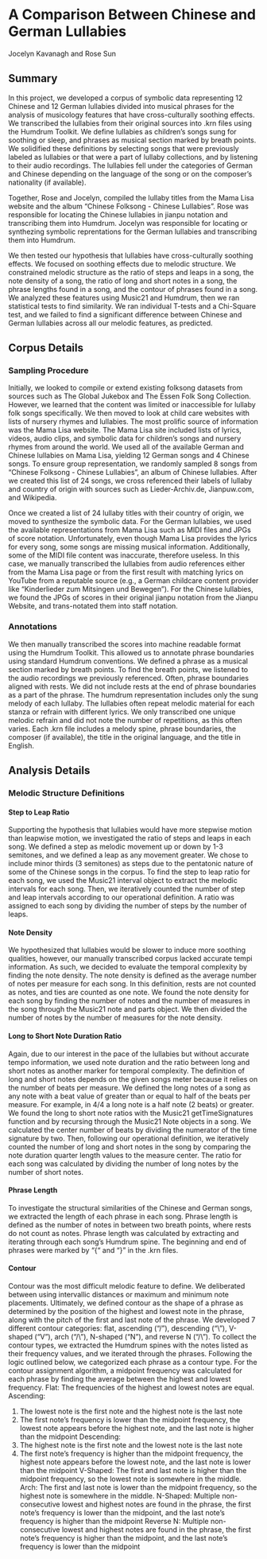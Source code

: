 # A Comparison Between Chinese and German Lullabies
Jocelyn Kavanagh and Rose Sun

## Summary
In this project, we developed a corpus of symbolic data representing 12 Chinese and 12 German lullabies divided into musical phrases for the analysis of musicology features that have cross-culturally soothing effects. We transcribed the lullabies from their original sources into .krn files using the Humdrum Toolkit. We define lullabies as children’s songs sung for soothing or sleep, and phrases as musical section marked by breath points. We solidified these definitions by selecting songs that were previously labeled as lullabies or that were a part of lullaby collections, and by listening to their audio recordings. The lullabies fell under the categories of German and Chinese depending on the language of the song or on the composer’s nationality (if available).

Together, Rose and Jocelyn, compiled the lullaby titles from the Mama Lisa website and the album “Chinese Folksong - Chinese Lullabies”. Rose was responsible for locating the Chinese lullabies in jianpu notation and transcribing them into Humdrum. Jocelyn was responsible for locating or synthezing symbolic reprentations for the German lullabies and transcribing them into Humdrum.

We then tested our hypothesis that lullabies have cross-culturally soothing effects. We focused on soothing effects due to melodic structure. We constrained melodic structure as the ratio of steps and leaps in a song, the note density of a song, the ratio of long and short notes in a song, the phrase lengths found in a song, and the contour of phrases found in a song. We analyzed these features using Music21 and Humdrum, then we ran statistical tests to find similarity. We ran individual T-tests and a Chi-Square test, and we failed to find a significant difference between Chinese and German lullabies across all our melodic features, as predicted. 

## Corpus Details

### Sampling Procedure
Initially, we looked to compile or extend existing folksong datasets from sources such as The Global Jukebox and The Essen Folk Song Collection. However, we learned that the content was limited or inaccessible for lullaby folk songs specifically. We then moved to look at child care websites with lists of nursery rhymes and lullabies. The most prolific source of information was the Mama Lisa website. The Mama Lisa site included lists of lyrics, videos, audio clips, and symbolic data for children’s songs and nursery rhymes from around the world. We used all of the available German and Chinese lullabies on Mama Lisa, yielding 12 German songs and 4 Chinese songs. To ensure group representation, we randomly sampled 8 songs from “Chinese Folksong - Chinese Lullabies”, an album of Chinese lullabies. After we created this list of 24 songs, we cross referenced their labels of lullaby and country of origin with sources such as Lieder-Archiv.de, Jianpuw.com, and Wikipedia.  

Once we created a list of 24 lullaby titles with their country of origin, we moved to synthesize the symbolic data. For the German lullabies, we used the available representations from Mama Lisa such as MIDI files and JPGs of score notation. Unfortunately, even though Mama Lisa provides the lyrics for every song, some songs are missing musical information. Additionally, some of the MIDI file content was inaccurate, therefore useless. In this case, we manually transcribed the lullabies from audio references either from the Mama Lisa page or from the first result with matching lyrics on YouTube from a reputable source (e.g., a German childcare content provider like “Kinderlieder zum Mitsingen und Bewegen”). For the Chinese lullabies, we found the JPGs of scores in their original jianpu notation from the Jianpu Website, and trans-notated them into staff notation. 


### Annotations
We then manually transcribed the scores into machine readable format using the Humdrum Toolkit. This allowed us to annotate phrase boundaries using standard Humdrum conventions. We defined a phrase as a musical section marked by breath points. To find the breath points, we listened to the audio recordings we previously referenced. Often, phrase boundaries aligned with rests. We did not include rests at the end of phrase boundaries as a part of the phrase. The humdrum representation includes only the sung melody of each lullaby. The lullabies often repeat melodic material for each stanza or refrain with different lyrics. We only transcribed one unique melodic refrain and did not note the number of repetitions, as this often varies. Each .krn file includes a melody spine, phrase boundaries, the composer (if available), the title in the original language, and the title in English. 

## Analysis Details

### Melodic Structure Definitions
#### Step to Leap Ratio
Supporting the hypothesis that lullabies would have more stepwise motion than leapwise motion, we investigated the ratio of steps and leaps in each song. We defined a step as melodic movement up or down by 1-3 semitones, and we defined a leap as any movement greater. We chose to include minor thirds (3 semitones) as steps due to the pentatonic nature of some of the Chinese songs in the corpus.
To find the step to leap ratio for each song, we used the Music21 interval object to extract the melodic intervals for each song. Then, we iteratively counted the number of step and leap intervals according to our operational definition. A ratio was assigned to each song by dividing the number of steps by the number of leaps.
#### Note Density
We hypothesized that lullabies would be slower to induce more soothing qualities, however, our manually transcribed corpus lacked accurate tempi information. As such, we decided to evaluate the temporal complexity by finding the note density. The note density is defined as the average number of notes per measure for each song. In this definition, rests are not counted as notes, and ties are counted as one note.
We found the note density for each song by finding the number of notes and the number of measures in the song through the Music21 note and parts object. We then divided the number of notes by the number of measures for the note density.
#### Long to Short Note Duration Ratio
Again, due to our interest in the pace of the lullabies but without accurate tempo information, we used note duration and the ratio between long and short notes as another marker for temporal complexity. The definition of long and short notes depends on the given songs meter because it relies on the number of beats per measure. We defined the long notes of a song as any note with a beat value of greater than or equal to half of the beats per measure. For example, in 4/4 a long note is a half note (2 beats) or greater.
We found the long to short note ratios with the Music21 getTimeSignatures function and by recursing through the Music21 Note objects in a song. We calculated the center number of beats by dividing the numerator of the time signature by two. Then, following our operational definition, we iteratively counted the number of long and short notes in the song by comparing the note duration quarter length values to the measure center. The ratio for each song was calculated by dividing the number of long notes by the number of short notes.
#### Phrase Length
To investigate the structural similarities of the Chinese and German songs, we extracted the length of each phrase in each song. Phrase length is defined as the number of notes in between two breath points, where rests do not count as notes. Phrase length was calculated by extracting and iterating through each song’s Humdrum spine. The beginning and end of phrases were marked by “{“ and “}” in the .krn files.
#### Contour
Contour was the most difficult melodic feature to define. We deliberated between using intervallic distances or maximum and minimum note placements. Ultimately, we defined contour as the shape of a phrase as determined by the position of the highest and lowest note in the phrase, along with the pitch of the first and last note of the phrase. We developed 7 different contour categories: flat, ascending (“/”), descending (“\”), V-shaped (“V”), arch (“/\”), N-shaped (“N”), and reverse N (“\/\”).
To collect the contour types, we extracted the Humdrum spines with the notes listed as their frequency values, and we iterated through the phrases. Following the logic outlined below, we categorized each phrase as a contour type. For the contour assignment algorithm, a midpoint frequency was calculated for each phrase by finding the average between the highest and lowest frequency.
Flat: The frequencies of the highest and lowest notes are equal. Ascending:
1) The lowest note is the first note and the highest note is the last note
2) The first note’s frequency is lower than the midpoint frequency, the lowest note appears before the highest note, and the last note is higher than the midpoint
Descending:
1) The highest note is the first note and the lowest note is the last
note
2) The first note’s frequency is higher than the midpoint
frequency, the highest note appears before the lowest note, and
the last note is lower than the midpoint
V-Shaped: The first and last note is higher than the midpoint frequency, so the
lowest note is somewhere in the middle.
Arch: The first and last note is lower than the midpoint frequency, so the
highest note is somewhere in the middle.
N-Shaped: Multiple non-consecutive lowest and highest notes are found in
the phrase, the first note’s frequency is lower than the midpoint, and the last note’s
frequency is higher than the midpoint
Reverse N: Multiple non-consecutive lowest and highest notes are found in the phrase, the first note’s frequency is higher than the midpoint, and the last note’s frequency is lower than the midpoint
